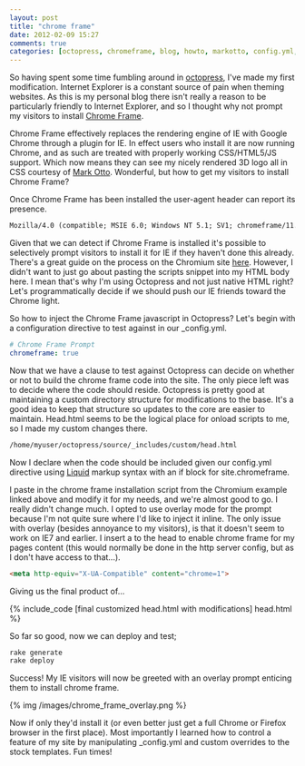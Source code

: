 ```yaml
---
layout: post
title: "chrome frame"
date: 2012-02-09 15:27
comments: true
categories: [octopress, chromeframe, blog, howto, markotto, config.yml, chromium, liquid] 
---
```

So having spent some time fumbling around in <a href="http://octopress.org">octopress</a>, I've made my first modification.  Internet Explorer is a constant source of pain when theming websites.  As this is my personal blog there isn't really a reason to be particularly friendly to Internet Explorer, and so I thought why not prompt my visitors to install <a href="http://code.google.com/chrome/chromeframe/">Chrome Frame</a>.

Chrome Frame effectively replaces the rendering engine of IE with Google Chrome through a plugin for IE.  In effect users who install it are now running Chrome, and as such are treated with properly working CSS/HTML5/JS support.  Which now means they can see my nicely rendered 3D logo all in CSS courtesy of <a href="http://www.markdott.com/2011/01/05/3d-text-using-just-css/">Mark Otto</a>.  Wonderful, but how to get my visitors to install Chrome Frame?

<!-- more --> 

Once Chrome Frame has been installed the user-agent header can report its presence.

``` apache Chrome Frame User-Agent Example
Mozilla/4.0 (compatible; MSIE 6.0; Windows NT 5.1; SV1; chromeframe/11.0.660.0)
```

Given that we can detect if Chrome Frame is installed it's possible to selectively prompt visitors to install it for IE if they haven't done this already.  There's a great guide on the process on the Chromium site <a href="http://www.chromium.org/developers/how-tos/chrome-frame-getting-started">here</a>.  However, I didn't want to just go about pasting the scripts snippet into my HTML body here.  I mean that's why I'm using Octopress and not just native HTML right?  Let's programmatically decide if we should push our IE friends toward the Chrome light.  

So how to inject the Chrome Frame javascript in Octopress?  Let's begin with a configuration directive to test against in our _config.yml.  

``` yml _config.yml chrome frame directive
# Chrome Frame Prompt
chromeframe: true
```

Now that we have a clause to test against Octopress can decide on whether or not to build the chrome frame code into the site.  The only piece left was to decide where the code should reside.  Octopress is pretty good at maintaining a custom directory structure for modifications to the base.  It's a good idea to keep that structure so updates to the core are easier to maintain.  Head.html seems to be the logical place for onload scripts to me, so I made my custom changes there.

``` bash chrome frame custom html file location
/home/myuser/octopress/source/_includes/custom/head.html
```

Now I declare when the code should be included given our config.yml directive using <a href="http://liquidmarkup.orgi">Liquid</a> markup syntax with an if block for site.chromeframe.

I paste in the chrome frame installation script from the Chromium example linked above and modify it for my needs, and we're almost good to go. I really didn't change much.  I opted to use overlay mode for the prompt because I'm not quite sure where I'd like to inject it inline.  The only issue with overlay (besides annoyance to my visitors), is that it doesn't seem to work on IE7 and earlier.  I insert a <meta> to the head to enable chrome frame for my pages content (this would normally be done in the http server config, but as I don't have access to that...).  

``` html meta tag to enable chrome frame
<meta http-equiv="X-UA-Compatible" content="chrome=1">
```

Giving us the final product of...

{% include_code [final customized head.html with modifications] head.html %}

So far so good, now we can deploy and test;

``` ruby build and deploy site changes
rake generate
rake deploy
```

Success! My IE visitors will now be greeted with an overlay prompt enticing them to install chrome frame.

{% img /images/chrome_frame_overlay.png %}

Now if only they'd install it (or even better just get a full Chrome or Firefox browser in the first place).  Most importantly I learned how to control a feature of my site by manipulating _config.yml and custom overrides to the stock templates.  Fun times!

